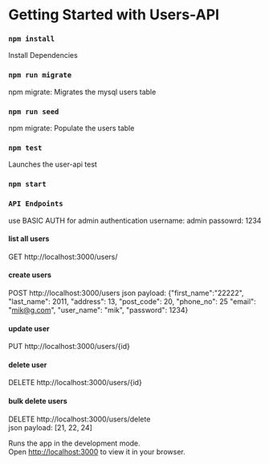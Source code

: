 # Getting Started with Users-API


### `npm install`

Install Dependencies

### `npm run migrate`

npm migrate: Migrates the mysql users table 

### `npm run seed`

npm migrate: Populate the users table
### `npm test`

Launches the user-api test 
### `npm start`

### `API Endpoints`

use BASIC AUTH for admin authentication
username: admin
passowrd: 1234

#### list all users
GET  http://localhost:3000/users/
    
#### create users
POST http://localhost:3000/users
json payload: {"first_name":"22222", "last_name": 2011, "address": 13, "post_code": 20, "phone_no": 25 "email": "mik@g.com", "user_name": "mik", "password": 1234}
#### update user
PUT http://localhost:3000/users/{id}
   
#### delete user
DELETE http://localhost:3000/users/{id}
    
#### bulk delete users
DELETE http://localhost:3000/users/delete   
json payload: [21, 22, 24]


Runs the app in the development mode.\
Open [http://localhost:3000](http://localhost:3000) to view it in your browser.

